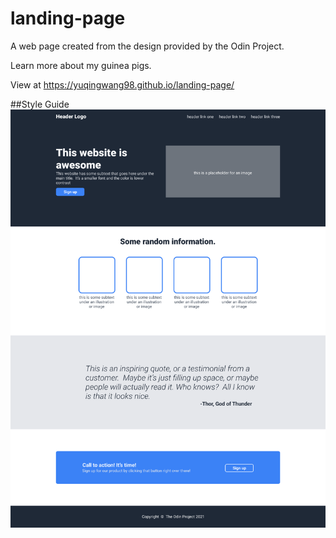 # landing-page
A web page created from the design provided by the Odin Project.

Learn more about my guinea pigs.

View at https://yuqingwang98.github.io/landing-page/

##Style Guide
![Design reference](style-guide/01.png)
